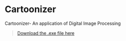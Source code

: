 # Cartoonizer
Cartoonizer- An application of Digital Image Processing

>[Download the .exe file here](https://drive.google.com/file/d/1m2fUPsGSyzCnyDBplukL1BvaBB0hbk6H/view?usp=sharing)
